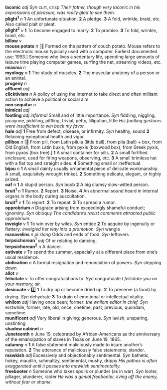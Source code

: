__laconic__ _adj_ _Syn_ curt, crisp _Their father, though very laconic in his expressions of pleasure, was really glad to see them._  
__plight<sup>1</sup>__ _n_ __1__ An unfortunate situation. __2__ A pledge. __3__ A fold, wrinkle, braid, etc. Also called plait or pleat.  
__plight<sup>2</sup>__ _v_ __1__ To become engaged to marry. __2__ To promise. __3__ To fold, wrinkle, braid, etc.  
__billow__ _v_  
__mouse potato__ _n_ [:scroll: Formed on the pattern of couch potato. Mouse refers to the electronic mouse typically used with a computer. Earliest documented use: 1993.] Someone who lives a sedentary life, spending large amounts of leisure time playing computer games, surfing the net, streaming videos, etc.  
__miasma__ _n_  
__myology__ _n_ __1__ The study of muscles. __2__ The muscular anatomy of a person or an animal.  
__progeny__ _n_  
__affluent__ _adj_  
__clicktivism__ _n_ A policy of using the internet to take direct and often militant action to achieve a political or social aim.  
__non sequitur__ _n_  
__inimical__ _adj_  
__footling__ _adj_ _informal_ Small and of little importance. _Syn_ fiddling, niggling, picayune, piddling, piffling, trivial, petty, lilliputian, little _His footling gestures were insufficient to win back my favor._  
__hale__ _adj_ __1__ Free from defect, disease, or infirmity. _Syn_ healthy, sound __2__ Retaining exceptional health and vigor.  
__pillbox__ _n_ [:scroll: From pill, from Latin pilula (little ball), from pila (ball) + box, from Old English, from Latin buxis, from pyxis (boxwood box), from Greek pyxis, from pyxos (box tree).] __1__ A small container for pills. __2__ A small fortified enclosure, used for firing weapons, observing, etc. __3__ A small brimless hat with a flat top and straight sides. __4__ Something small or ineffectual.  
__bijou__ _n_ __1__ A small dainty usually ornamental piece of delicate workmanship. A small, exquisitely wrought trinket. __2__ Something delicate, elegant, or highly prized.  
__oaf__ _n_ __1__ A stupid person. _Syn_ boob __2__ A big clumsy slow-witted person.  
__bruit<sup>1</sup>__ _n_ __1__ Rumor. __2__ Report. __3__ Noise. __4__ An abnormal sound heard in internal organs in the body during auscultation.  
__bruit<sup>2</sup>__ _v_ __1__ To report. __2__ To repeat. __3__ To spread a rumor.  
__opprobrium__ _n_ Disgrace arising from exceedingly shameful conduct; ignominy. _Syn_ obloquy _The candidate’s racist comments attracted public opprobrium._  
__inveigle__ _v_ __1__ To win over by wiles. _Syn_ entice __2__ To acquire by ingenuity or flattery: _inveigled her way into a promotion._ _Syn_ wangle  
__manavelins__ _n pl_ _slang_ Odds and ends of food. _Syn_ leftovers  
__terpsichorean<sup>1</sup>__ _adj_ Of or relating to dancing.  
__terpsichorean<sup>2</sup>__ _n_ A dancer.  
__estivate__ _v_ To spend the summer, especially at a different place from one’s usual residence.  
__abdication__ _n_ A formal resignation and renunciation of powers. _Syn_ stepping down  
__allot__ _v_  
__felicitate__ _v_ To offer congratulations to. _Syn_ congratulate _I felicitate you on your memory, sir._  
__desiccate__ _v_ :two: __1__ To dry up or become dried up. __2__ To preserve (a food) by drying. _Syn_ dehydrate __3__ To drain of emotional or intellectual vitality.  
__whilom__ _adj_ Having once been; former: _the whilom editor in chief._ _Syn_ erstwhile, former, late, old, once, onetime, past, previous, quondam, sometime  
__munificent__ _adj_ Very liberal in giving; generous. _Syn_ lavish, unsparing, unstinting  
__shadow cabinet__ _n_  
__Juneteenth__ _n_ June 19, celebrated by African-Americans as the anniversary of the emancipation of slaves in Texas on June 19, 1865.  
__calumny__ _n_ __1__ A false statement maliciously made to injure another’s reputation. __2__ The utterance of maliciously false statements; slander.  
__mawkish__ _adj_ Excessively and objectionably sentimental. _Syn_ bathetic, hokey, maudlin, schmaltzy, sentimental, mushy, drippy _His pathos is often exaggerated until it passes into mawkish sentimentality._  
__freebooter__ _n_ Someone who takes spoils or plunder (as in war). _Syn_ looter, pillager, plunderer, raider _He was a genial freebooter, living off the enemy, without fear or shame._  

